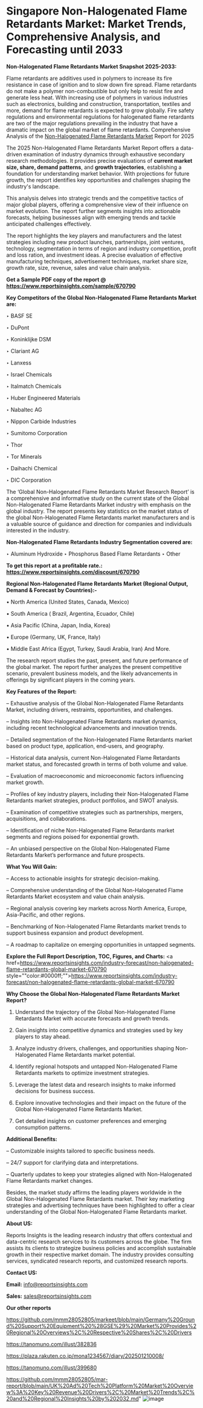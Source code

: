 # Singapore Non-Halogenated Flame Retardants Market: Market Trends, Comprehensive Analysis, and Forecasting until 2033

<strong>Non-Halogenated Flame Retardants Market Snapshot 2025-2033:</strong>

Flame retardants are additives used in polymers to increase its fire resistance in case of ignition and to slow down fire spread. Flame retardants do not make a polymer non-combustible but only help to resist fire and generate less heat. With increasing use of polymers in various industries such as electronics, building and construction, transportation, textiles and more, demand for flame retardants is expected to grow globally. Fire safety regulations and environmental regulations for halogenated flame retardants are two of the major regulations prevailing in the industry that have a dramatic impact on the global market of flame retardants. Comprehensive Analysis of the <a href=https://www.reportsinsights.com/sample/670790>Non-Halogenated Flame Retardants Market</a> Report for 2025

The 2025 Non-Halogenated Flame Retardants Market Report offers a data-driven examination of industry dynamics through exhaustive secondary research methodologies. It provides precise evaluations of <strong>current market size, share, demand patterns</strong>, and <strong>growth trajectories</strong>, establishing a foundation for understanding market behavior. With projections for future growth, the report identifies key opportunities and challenges shaping the industry's landscape.

This analysis delves into strategic trends and the competitive tactics of major global players, offering a comprehensive view of their influence on market evolution. The report further segments insights into actionable forecasts, helping businesses align with emerging trends and tackle anticipated challenges effectively.

The report highlights the key players and manufacturers and the latest strategies including new product launches, partnerships, joint ventures, technology, segmentation in terms of region and industry competition, profit and loss ration, and investment ideas. A precise evaluation of effective manufacturing techniques, advertisement techniques, market share size, growth rate, size, revenue, sales and value chain analysis.

<strong>Get a Sample PDF copy of the report @ <a href=https://www.reportsinsights.com/sample/670790 style=color:#0000ff;>https://www.reportsinsights.com/sample/670790</a></strong>

<strong>Key Competitors of the Global Non-Halogenated Flame Retardants Market are:</strong>

‣ BASF SE

‣ DuPont

‣ Koninklijke DSM

‣ Clariant AG

‣ Lanxess

‣ Israel Chemicals

‣ Italmatch Chemicals

‣ Huber Engineered Materials

‣ Nabaltec AG

‣ Nippon Carbide Industries

‣ Sumitomo Corporation

‣ Thor

‣ Tor Minerals

‣ Daihachi Chemical

‣ DIC Corporation

The ‘Global Non-Halogenated Flame Retardants Market Research Report’ is a comprehensive and informative study on the current state of the Global Non-Halogenated Flame Retardants Market industry with emphasis on the global industry. The report presents key statistics on the market status of the global Non-Halogenated Flame Retardants market manufacturers and is a valuable source of guidance and direction for companies and individuals interested in the industry.

<strong>Non-Halogenated Flame Retardants Industry Segmentation covered are:</strong>

‣ Aluminum Hydroxide
‣ Phosphorus Based Flame Retardants
‣ Other

<strong>To get this report at a profitable rate.: <a href=https://www.reportsinsights.com/discount/670790 style=color:#0000ff;>https://www.reportsinsights.com/discount/670790</a></strong>

<strong>Regional Non-Halogenated Flame Retardants Market (Regional Output, Demand &amp; Forecast by Countries):-</strong>

• North America (United States, Canada, Mexico)

• South America ( Brazil, Argentina, Ecuador, Chile)

• Asia Pacific (China, Japan, India, Korea)

• Europe (Germany, UK, France, Italy)

• Middle East Africa (Egypt, Turkey, Saudi Arabia, Iran) And More.

The research report studies the past, present, and future performance of the global market. The report further analyzes the present competitive scenario, prevalent business models, and the likely advancements in offerings by significant players in the coming years.

<strong>Key Features of the Report:</strong>

– Exhaustive analysis of the Global Non-Halogenated Flame Retardants Market, including drivers, restraints, opportunities, and challenges.

– Insights into Non-Halogenated Flame Retardants market dynamics, including recent technological advancements and innovation trends.

– Detailed segmentation of the Non-Halogenated Flame Retardants market based on product type, application, end-users, and geography.

– Historical data analysis, current Non-Halogenated Flame Retardants market status, and forecasted growth in terms of both volume and value.

– Evaluation of macroeconomic and microeconomic factors influencing market growth.

– Profiles of key industry players, including their Non-Halogenated Flame Retardants market strategies, product portfolios, and SWOT analysis.

– Examination of competitive strategies such as partnerships, mergers, acquisitions, and collaborations.

– Identification of niche Non-Halogenated Flame Retardants market segments and regions poised for exponential growth.

– An unbiased perspective on the Global Non-Halogenated Flame Retardants Market’s performance and future prospects.

<strong>What You Will Gain:</strong>

– Access to actionable insights for strategic decision-making.

– Comprehensive understanding of the Global Non-Halogenated Flame Retardants Market ecosystem and value chain analysis.

– Regional analysis covering key markets across North America, Europe, Asia-Pacific, and other regions.

– Benchmarking of Non-Halogenated Flame Retardants market trends to support business expansion and product development.

– A roadmap to capitalize on emerging opportunities in untapped segments.

<strong>Explore the Full Report Description, TOC, Figures, and Charts:</strong>
<a href=https://www.reportsinsights.com/industry-forecast/non-halogenated-flame-retardants-global-market-670790 style=""color:#0000ff;"">https://www.reportsinsights.com/industry-forecast/non-halogenated-flame-retardants-global-market-670790</a>

<strong>Why Choose the Global Non-Halogenated Flame Retardants Market Report?</strong>

1. Understand the trajectory of the Global Non-Halogenated Flame Retardants Market with accurate forecasts and growth trends.

2. Gain insights into competitive dynamics and strategies used by key players to stay ahead.

3. Analyze industry drivers, challenges, and opportunities shaping Non-Halogenated Flame Retardants market potential.

4. Identify regional hotspots and untapped Non-Halogenated Flame Retardants markets to optimize investment strategies.

5. Leverage the latest data and research insights to make informed decisions for business success.

6. Explore innovative technologies and their impact on the future of the Global Non-Halogenated Flame Retardants Market.

7. Get detailed insights on customer preferences and emerging consumption patterns.

<strong>Additional Benefits:</strong>

– Customizable insights tailored to specific business needs.

– 24/7 support for clarifying data and interpretations.

– Quarterly updates to keep your strategies aligned with Non-Halogenated Flame Retardants market changes.

Besides, the market study affirms the leading players worldwide in the Global Non-Halogenated Flame Retardants market. Their key marketing strategies and advertising techniques have been highlighted to offer a clear understanding of the Global Non-Halogenated Flame Retardants market.

<strong><strong>About US</strong>:</strong>

Reports Insights is the leading research industry that offers contextual and data-centric research services to its customers across the globe. The firm assists its clients to strategize business policies and accomplish sustainable growth in their respective market domain. The industry provides consulting services, syndicated research reports, and customized research reports.

<strong>Contact US:</strong>

<p class=><b>Email:</b> <a href=mailto:info@reportsinsights.com>info@reportsinsights.com</a></p>
<p class=><b>Sales:</b> <a href=mailto:sales@reportsinsights.com>sales@reportsinsights.com</a></p>

<strong>Our other reports</strong>

<a href=https://github.com/mmm28052805/markeet/blob/main/Germany%20Ground%20Support%20Equipment%20%28GSE%29%20Market%20Provides%20Regional%20Overviews%2C%20Respective%20Shares%2C%20Drivers>https://github.com/mmm28052805/markeet/blob/main/Germany%20Ground%20Support%20Equipment%20%28GSE%29%20Market%20Provides%20Regional%20Overviews%2C%20Respective%20Shares%2C%20Drivers</a>

<a href=https://tanomuno.com/illust/382836>https://tanomuno.com/illust/382836</a>

<a href=https://plaza.rakuten.co.jp/mona1234567/diary/202501210008/>https://plaza.rakuten.co.jp/mona1234567/diary/202501210008/</a>

<a href=https://tanomuno.com/illust/399680>https://tanomuno.com/illust/399680</a>

<a href=https://github.com/mmm28052805/mar-report/blob/main/UK%20Ad%20Tech%20Platform%20Market%20Overview%3A%20Key%20Revenue%20Drivers%2C%20Market%20Trends%2C%20and%20Regional%20Insights%20by%202032.md>https://github.com/mmm28052805/mar-report/blob/main/UK%20Ad%20Tech%20Platform%20Market%20Overview%3A%20Key%20Revenue%20Drivers%2C%20Market%20Trends%2C%20and%20Regional%20Insights%20by%202032.md</a>"
![image](https://github.com/user-attachments/assets/56d7614c-9720-4c8e-acdf-0db41c31ed70)
